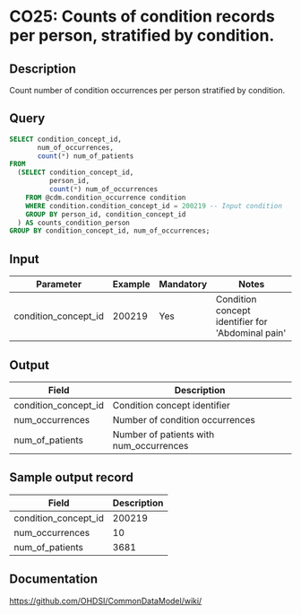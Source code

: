 <!---
Group:condition occurrence
Name:CO25 Counts of condition records per person, stratified by condition.
Author:Patrick Ryan
CDM Version: 5.0
-->

# CO25: Counts of condition records per person, stratified by condition.

## Description
Count number of condition occurrences per person stratified by condition.

## Query
```sql
SELECT condition_concept_id, 
       num_of_occurrences,
       count(*) num_of_patients
FROM 
  (SELECT condition_concept_id, 
          person_id, 
          count(*) num_of_occurrences
    FROM @cdm.condition_occurrence condition
    WHERE condition.condition_concept_id = 200219 -- Input condition
    GROUP BY person_id, condition_concept_id
  ) AS counts_condition_person
GROUP BY condition_concept_id, num_of_occurrences;
```

## Input

| Parameter |  Example |  Mandatory |  Notes |
| --- | --- | --- | --- |
| condition_concept_id | 200219 | Yes | Condition concept identifier for 'Abdominal pain' |

## Output

|  Field |  Description |
| --- | --- |
| condition_concept_id | Condition concept identifier |
| num_occurrences | Number of condition occurrences |
| num_of_patients | Number of patients with num_occurrences |

## Sample output record

|  Field |  Description |
| --- | --- |
| condition_concept_id |  200219 |
| num_occurrences |  10 |
| num_of_patients |  3681 |



## Documentation
https://github.com/OHDSI/CommonDataModel/wiki/
